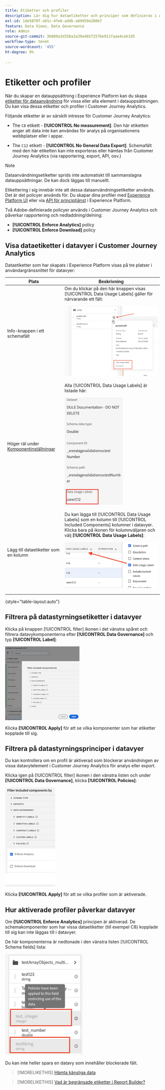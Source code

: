 ```yaml
---
title: Etiketter och profiler
description: Lär dig hur dataetiketter och principer som definieras i Adobe Experience Platform påverkar datavyer och rapporter i Customer Journey Analytics.
exl-id: 1de5070f-a91c-4fe6-addb-a89d59a280b7
feature: Data Views, Data Governance
role: Admin
source-git-commit: 3b089a3d358a1a39a4b572576e911faaa4ceb1d5
workflow-type: tm+mt
source-wordcount: '455'
ht-degree: 0%

---
```


# Etiketter och profiler

När du skapar en datauppsättning i Experience Platform kan du skapa [etiketter för dataanvändning](https://experienceleague.adobe.com/docs/experience-platform/data-governance/labels/reference.html?lang=en) för vissa eller alla element i datauppsättningen. Du kan visa dessa etiketter och profiler i Customer Journey Analytics.

Följande etiketter är av särskilt intresse för Customer Journey Analytics:

* The `C8` etikett - **[!UICONTROL No measurement]**. Den här etiketten anger att data inte kan användas för analys på organisationens webbplatser eller i appar.

* The `C12` etikett - **[!UICONTROL No General Data Export]**. Schemafält med den här etiketten kan inte exporteras eller hämtas från Customer Journey Analytics (via rapportering, export, API, osv.)

>[!NOTE]
>
>Dataanvändningsetiketter sprids inte automatiskt till sammanslagna datauppsättningar. De kan dock läggas till manuellt.

Etikettering i sig innebär inte att dessa dataanvändningsetiketter används. Det är det policyer används för. Du skapar dina profiler med [Experience Platform UI](https://experienceleague.adobe.com/docs/experience-platform/data-governance/policies/user-guide.html?lang=en) eller via [API för principtjänst](https://experienceleague.adobe.com/docs/experience-platform/data-governance/api/overview.html?lang=en) i Experience Platform.

Två Adobe-definierade policyer används i Customer Journey Analytics och påverkar rapportering och nedladdning/delning:

* **[!UICONTROL Enforce Analytics]** policy
* **[!UICONTROL Enforce Download]** policy

## Visa dataetiketter i datavyer i Customer Journey Analytics

Dataetiketter som har skapats i Experience Platform visas på tre platser i användargränssnittet för datavyer:

| Plats | Beskrivning |
| --- | --- |
| Info-knappen i ett schemafält | Om du klickar på den här knappen visas [!UICONTROL Data Usage Labels] gäller för närvarande ett fält:<p>![](assets/data-label-left.png) |
| Höger räl under [Komponentinställningar](/help/data-views/component-settings/overview.md) | Alla [!UICONTROL Data Usage Labels] är listade här:<p>![](assets/data-label-right.png) |
| Lägg till dataetiketter som en kolumn | Du kan lägga till [!UICONTROL Data Usage Labels] som en kolumn till [!UICONTROL Included Components] kolumner i datavyer. Klicka bara på ikonen för kolumnväljaren och välj **[!UICONTROL Data Usage Labels]**:<p>![](assets/data-label-column.png) |

{style="table-layout:auto"}

## Filtrera på datastyrningsetiketter i datavyer

Klicka på knappen [!UICONTROL filter] ikonen i det vänstra spåret och filtrera datavykomponenterna efter **[!UICONTROL Data Governance]** och typ **[!UICONTROL Label]**:

![](assets/filter-labels.png)

Klicka **[!UICONTROL Apply]** för att se vilka komponenter som har etiketter kopplade till sig.

## Filtrera på datastyrningsprinciper i datavyer

Du kan kontrollera om en profil är aktiverad som blockerar användningen av vissa datavytelement i Customer Journey Analytics för analys eller export.

Klicka igen på [!UICONTROL filter] ikonen i den vänstra listen och under **[!UICONTROL Data Governance]**, klicka **[!UICONTROL Policies]**:

![Filtrera inkluderade komponenter efter lista som visar Enforce Analytics valt](assets/filter-policies.png)

Klicka **[!UICONTROL Apply]** för att se vilka profiler som är aktiverade.

## Hur aktiverade profiler påverkar datavyer

Om **[!UICONTROL Enforce Analytics]** principen är aktiverad. De schemakomponenter som har vissa dataetiketter (till exempel C8) kopplade till sig kan inte läggas till i datavyer.

De här komponenterna är nedtonade i den vänstra listen [!UICONTROL Schema fields] lista:

![Greyed components and the Policies message indicating policies has applied to this field restrict use of the data](assets/component-greyed.png)

Du kan inte heller spara en datavy som innehåller blockerade fält.

>[!MORELIKETHIS]
>[Hämta känsliga data](/help/analysis-workspace/export/download-send.md)

>[!MORELIKETHIS]
>[Vad är begränsade etiketter i Report Builder?](https://experienceleague.adobe.com/docs/analytics-platform/using/cja-reportbuilder/restricted-labels.html?lang=en)


